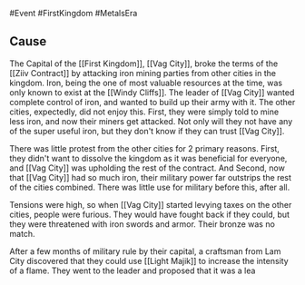#Event #FirstKingdom #MetalsEra

## Cause
The Capital of the [[First Kingdom]], [[Vag City]], broke the terms of the [[Ziiv Contract]] by attacking iron mining parties from other cities in the kingdom. Iron, being the one of most valuable resources at the time, was only known to exist at the [[Windy Cliffs]]. The leader of [[Vag City]] wanted complete control of iron, and wanted to build up their army with it. The other cities, expectedly, did not enjoy this. First, they were simply told to mine less iron, and now their miners get attacked. Not only will they not have any of the super useful iron, but they don't know if they can trust [[Vag City]].

There was little protest from the other cities for 2 primary reasons. First, they didn't want to dissolve the kingdom as it was beneficial for everyone, and [[Vag City]] was upholding the rest of the contract. And Second, now that [[Vag City]] had so much iron, their military power far outstrips the rest of the cities combined. There was little use for military before this, after all.

Tensions were high, so when [[Vag City]] started levying taxes on the other cities, people were furious. They would have fought back if they could, but they were threatened with iron swords and armor. Their bronze was no match.

After a few months of military rule by their capital, a craftsman from Lam City discovered that they could use [[Light Majik]] to increase the intensity of a flame. They went to the leader and proposed that it was a lea